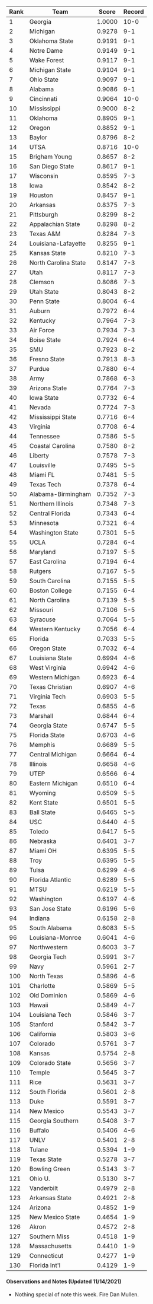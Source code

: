 Rank | Team | Score | Record
---|---|---|---
1 | Georgia | 1.0000 | 10-0
2 | Michigan | 0.9278 | 9-1
3 | Oklahoma State | 0.9191 | 9-1
4 | Notre Dame | 0.9149 | 9-1
5 | Wake Forest | 0.9117 | 9-1
6 | Michigan State | 0.9104 | 9-1
7 | Ohio State | 0.9097 | 9-1
8 | Alabama | 0.9086 | 9-1
9 | Cincinnati | 0.9064 | 10-0
10 | Mississippi | 0.9000 | 8-2
11 | Oklahoma | 0.8905 | 9-1
12 | Oregon | 0.8852 | 9-1
13 | Baylor | 0.8796 | 8-2
14 | UTSA | 0.8716 | 10-0
15 | Brigham Young | 0.8657 | 8-2
16 | San Diego State | 0.8617 | 9-1
17 | Wisconsin | 0.8595 | 7-3
18 | Iowa | 0.8542 | 8-2
19 | Houston | 0.8457 | 9-1
20 | Arkansas | 0.8375 | 7-3
21 | Pittsburgh | 0.8299 | 8-2
22 | Appalachian State | 0.8298 | 8-2
23 | Texas A&M | 0.8284 | 7-3
24 | Louisiana-Lafayette | 0.8255 | 9-1
25 | Kansas State | 0.8210 | 7-3
26 | North Carolina State | 0.8147 | 7-3
27 | Utah | 0.8117 | 7-3
28 | Clemson | 0.8086 | 7-3
29 | Utah State | 0.8043 | 8-2
30 | Penn State | 0.8004 | 6-4
31 | Auburn | 0.7972 | 6-4
32 | Kentucky | 0.7964 | 7-3
33 | Air Force | 0.7934 | 7-3
34 | Boise State | 0.7924 | 6-4
35 | SMU | 0.7923 | 8-2
36 | Fresno State | 0.7913 | 8-3
37 | Purdue | 0.7880 | 6-4
38 | Army | 0.7868 | 6-3
39 | Arizona State | 0.7764 | 7-3
40 | Iowa State | 0.7732 | 6-4
41 | Nevada | 0.7724 | 7-3
42 | Mississippi State | 0.7716 | 6-4
43 | Virginia | 0.7708 | 6-4
44 | Tennessee | 0.7586 | 5-5
45 | Coastal Carolina | 0.7580 | 8-2
46 | Liberty | 0.7578 | 7-3
47 | Louisville | 0.7495 | 5-5
48 | Miami FL | 0.7481 | 5-5
49 | Texas Tech | 0.7378 | 6-4
50 | Alabama-Birmingham | 0.7352 | 7-3
51 | Northern Illinois | 0.7348 | 7-3
52 | Central Florida | 0.7343 | 6-4
53 | Minnesota | 0.7321 | 6-4
54 | Washington State | 0.7301 | 5-5
55 | UCLA | 0.7284 | 6-4
56 | Maryland | 0.7197 | 5-5
57 | East Carolina | 0.7194 | 6-4
58 | Rutgers | 0.7167 | 5-5
59 | South Carolina | 0.7155 | 5-5
60 | Boston College | 0.7155 | 6-4
61 | North Carolina | 0.7139 | 5-5
62 | Missouri | 0.7106 | 5-5
63 | Syracuse | 0.7064 | 5-5
64 | Western Kentucky | 0.7056 | 6-4
65 | Florida | 0.7033 | 5-5
66 | Oregon State | 0.7032 | 6-4
67 | Louisiana State | 0.6994 | 4-6
68 | West Virginia | 0.6942 | 4-6
69 | Western Michigan | 0.6923 | 6-4
70 | Texas Christian | 0.6907 | 4-6
71 | Virginia Tech | 0.6903 | 5-5
72 | Texas | 0.6855 | 4-6
73 | Marshall | 0.6844 | 6-4
74 | Georgia State | 0.6747 | 5-5
75 | Florida State | 0.6703 | 4-6
76 | Memphis | 0.6689 | 5-5
77 | Central Michigan | 0.6664 | 6-4
78 | Illinois | 0.6658 | 4-6
79 | UTEP | 0.6566 | 6-4
80 | Eastern Michigan | 0.6510 | 6-4
81 | Wyoming | 0.6509 | 5-5
82 | Kent State | 0.6501 | 5-5
83 | Ball State | 0.6465 | 5-5
84 | USC | 0.6440 | 4-5
85 | Toledo | 0.6417 | 5-5
86 | Nebraska | 0.6401 | 3-7
87 | Miami OH | 0.6395 | 5-5
88 | Troy | 0.6395 | 5-5
89 | Tulsa | 0.6299 | 4-6
90 | Florida Atlantic | 0.6289 | 5-5
91 | MTSU | 0.6219 | 5-5
92 | Washington | 0.6197 | 4-6
93 | San Jose State | 0.6196 | 5-6
94 | Indiana | 0.6158 | 2-8
95 | South Alabama | 0.6083 | 5-5
96 | Louisiana-Monroe | 0.6041 | 4-6
97 | Northwestern | 0.6003 | 3-7
98 | Georgia Tech | 0.5991 | 3-7
99 | Navy | 0.5961 | 2-7
100 | North Texas | 0.5896 | 4-6
101 | Charlotte | 0.5869 | 5-5
102 | Old Dominion | 0.5869 | 4-6
103 | Hawaii | 0.5849 | 4-7
104 | Louisiana Tech | 0.5846 | 3-7
105 | Stanford | 0.5842 | 3-7
106 | California | 0.5803 | 3-6
107 | Colorado | 0.5761 | 3-7
108 | Kansas | 0.5754 | 2-8
109 | Colorado State | 0.5656 | 3-7
110 | Temple | 0.5645 | 3-7
111 | Rice | 0.5631 | 3-7
112 | South Florida | 0.5601 | 2-8
113 | Duke | 0.5591 | 3-7
114 | New Mexico | 0.5543 | 3-7
115 | Georgia Southern | 0.5408 | 3-7
116 | Buffalo | 0.5406 | 4-6
117 | UNLV | 0.5401 | 2-8
118 | Tulane | 0.5394 | 1-9
119 | Texas State | 0.5278 | 3-7
120 | Bowling Green | 0.5143 | 3-7
121 | Ohio U. | 0.5130 | 3-7
122 | Vanderbilt | 0.4979 | 2-8
123 | Arkansas State | 0.4921 | 2-8
124 | Arizona | 0.4852 | 1-9
125 | New Mexico State | 0.4654 | 1-9
126 | Akron | 0.4572 | 2-8
127 | Southern Miss | 0.4518 | 1-9
128 | Massachusetts | 0.4410 | 1-9
129 | Connecticut | 0.4277 | 1-9
130 | Florida Int'l | 0.4129 | 1-9

#### Observations and Notes (Updated 11/14/2021)

* Nothing special of note this week.  Fire Dan Mullen.